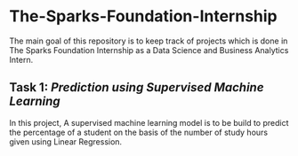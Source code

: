 # The-Sparks-Foundation-Internship
The main goal of this repository is to keep track of projects which is done in The Sparks Foundation Internship as a Data Science and Business Analytics Intern.

## **Task 1:** *Prediction using Supervised Machine Learning*
In this project, A supervised machine learning model is to be build to predict the percentage of a student on the basis of the number of study hours given using Linear Regression.
